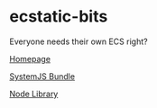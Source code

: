 # ecstatic-bits
Everyone needs their own ECS right?

[Homepage](https://heinoustugboat.github.io/ecstatic-bits/)

[SystemJS Bundle](https://heinoustugboat.github.io/ecstatic-bits/lib/bundle.js)

[Node Library](https://heinoustugboat.github.io/ecstatic-bits/lib/ecstatic-bits.js)

